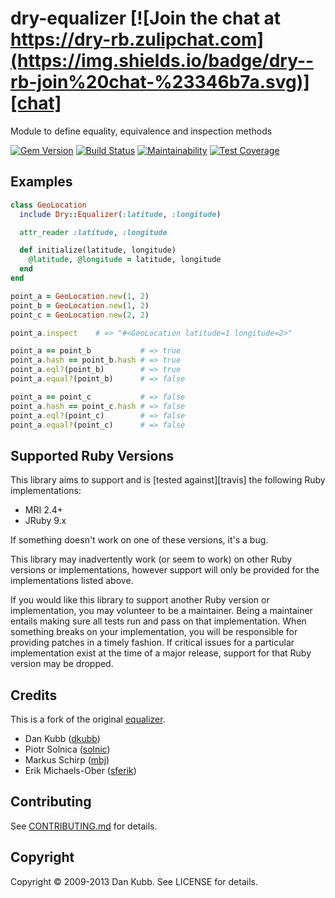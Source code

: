 [gem]: https://rubygems.org/gems/dry-equalizer
[ci]: https://github.com/dry-rb/dry-equalizer/actions?query=workflow%3Aci
[codeclimate]: https://codeclimate.com/github/dry-rb/dry-equalizer
[chat]: https://dry-rb.zulipchat.com

# dry-equalizer [![Join the chat at https://dry-rb.zulipchat.com](https://img.shields.io/badge/dry--rb-join%20chat-%23346b7a.svg)][chat]

Module to define equality, equivalence and inspection methods

[![Gem Version](http://img.shields.io/gem/v/dry-equalizer.svg)][gem]
[![Build Status](https://github.com/dry-rb/dry-equalizer/workflows/ci/badge.svg)][ci]
[![Maintainability](https://api.codeclimate.com/v1/badges/5a9a139af1d4a80a28c4/maintainability)][codeclimate]
[![Test Coverage](https://api.codeclimate.com/v1/badges/5a9a139af1d4a80a28c4/test_coverage)][codeclimate]

## Examples

```ruby
class GeoLocation
  include Dry::Equalizer(:latitude, :longitude)

  attr_reader :latitude, :longitude

  def initialize(latitude, longitude)
    @latitude, @longitude = latitude, longitude
  end
end

point_a = GeoLocation.new(1, 2)
point_b = GeoLocation.new(1, 2)
point_c = GeoLocation.new(2, 2)

point_a.inspect    # => "#<GeoLocation latitude=1 longitude=2>"

point_a == point_b           # => true
point_a.hash == point_b.hash # => true
point_a.eql?(point_b)        # => true
point_a.equal?(point_b)      # => false

point_a == point_c           # => false
point_a.hash == point_c.hash # => false
point_a.eql?(point_c)        # => false
point_a.equal?(point_c)      # => false
```

## Supported Ruby Versions

This library aims to support and is [tested against][travis] the following Ruby
implementations:

- MRI 2.4+
- JRuby 9.x

If something doesn't work on one of these versions, it's a bug.

This library may inadvertently work (or seem to work) on other Ruby versions or
implementations, however support will only be provided for the implementations
listed above.

If you would like this library to support another Ruby version or
implementation, you may volunteer to be a maintainer. Being a maintainer
entails making sure all tests run and pass on that implementation. When
something breaks on your implementation, you will be responsible for providing
patches in a timely fashion. If critical issues for a particular implementation
exist at the time of a major release, support for that Ruby version may be
dropped.

## Credits

This is a fork of the original [equalizer](https://github.com/dkubb/equalizer).

- Dan Kubb ([dkubb](https://github.com/dkubb))
- Piotr Solnica ([solnic](https://github.com/solnic))
- Markus Schirp ([mbj](https://github.com/mbj))
- Erik Michaels-Ober ([sferik](https://github.com/sferik))

## Contributing

See [CONTRIBUTING.md](CONTRIBUTING.md) for details.

## Copyright

Copyright &copy; 2009-2013 Dan Kubb. See LICENSE for details.
